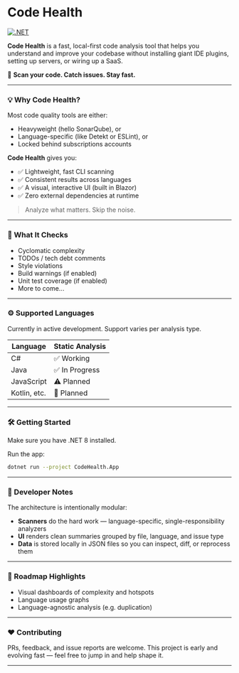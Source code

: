 # Code Health

[![.NET](https://github.com/blueheron786/code-health/actions/workflows/dotnet.yml/badge.svg)](https://github.com/blueheron786/code-health/actions/workflows/dotnet.yml)

**Code Health** is a fast, local-first code analysis tool that helps you understand and improve your codebase without installing giant IDE plugins, setting up servers, or wiring up a SaaS.

🚀 **Scan your code. Catch issues. Stay fast.**

---

### 💡 Why Code Health?

Most code quality tools are either:
- Heavyweight (hello SonarQube), or
- Language-specific (like Detekt or ESLint), or
- Locked behind subscriptions accounts

**Code Health** gives you:
- ✅ Lightweight, fast CLI scanning
- ✅ Consistent results across languages
- ✅ A visual, interactive UI (built in Blazor)
- ✅ Zero external dependencies at runtime

> Analyze what matters. Skip the noise.

---

### 🧠 What It Checks

- Cyclomatic complexity
- TODOs / tech debt comments
- Style violations
- Build warnings (if enabled)
- Unit test coverage (if enabled)
- More to come...

---

### ⚙️ Supported Languages

Currently in active development. Support varies per analysis type.

| Language    | Static Analysis |
|-------------|-----------------|
| C#          | ✅ Working      |
| Java        | ✅ In Progress  |
| JavaScript  | ⚠️ Planned      |
| Kotlin, etc.| 🚧 Planned      |

---

### 🛠️ Getting Started

Make sure you have .NET 8 installed. 

Run the app:
```bash
dotnet run --project CodeHealth.App
```

---

### 🔧 Developer Notes

The architecture is intentionally modular:

- **Scanners** do the hard work — language-specific, single-responsibility analyzers
- **UI** renders clean summaries grouped by file, language, and issue type
- **Data** is stored locally in JSON files so you can inspect, diff, or reprocess them

---

### 🚀 Roadmap Highlights

- Visual dashboards of complexity and hotspots
- Language usage graphs
- Language-agnostic analysis (e.g. duplication)

---

### ❤️ Contributing

PRs, feedback, and issue reports are welcome. This project is early and evolving fast — feel free to jump in and help shape it.

---
